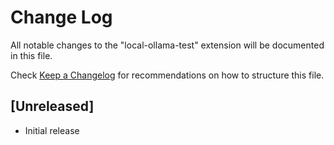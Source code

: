 # Change Log

All notable changes to the "local-ollama-test" extension will be documented in this file.

Check [Keep a Changelog](http://keepachangelog.com/) for recommendations on how to structure this file.

## [Unreleased]

- Initial release